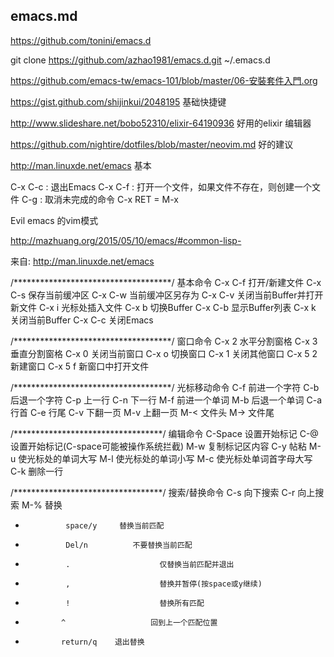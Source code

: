 emacs.md
-----
https://github.com/tonini/emacs.d

git clone https://github.com/azhao1981/emacs.d.git ~/.emacs.d

https://github.com/emacs-tw/emacs-101/blob/master/06-安裝套件入門.org

https://gist.github.com/shijinkui/2048195 基础快捷键

http://www.slideshare.net/bobo52310/elixir-64190936 好用的elixir 编辑器

https://github.com/nightire/dotfiles/blob/master/neovim.md 好的建议



http://man.linuxde.net/emacs
基本

C-x C-c : 退出Emacs 
C-x C-f : 打开一个文件，如果文件不存在，则创建一个文件 
C-g : 取消未完成的命令
C-x RET = M-x

Evil emacs 的vim模式

http://mazhuang.org/2015/05/10/emacs/#common-lisp-

来自: http://man.linuxde.net/emacs

/************************************/
基本命令
C-x C-f      打开/新建文件
C-x C-s     保存当前缓冲区
C-x C-w    当前缓冲区另存为
C-x C-v     关闭当前Buffer并打开新文件
C-x i          光标处插入文件
C-x b         切换Buffer
C-x C-b     显示Buffer列表
C-x k         关闭当前Buffer
C-x C-c     关闭Emacs

/************************************/
窗口命令
C-x 2       水平分割窗格
C-x 3       垂直分割窗格
C-x 0      关闭当前窗口
C-x o      切换窗口
C-x 1       关闭其他窗口
C-x 5 2   新建窗口
C-x 5 f    新窗口中打开文件

/************************************/
光标移动命令
C-f         前进一个字符
C-b       后退一个字符
C-p       上一行
C-n       下一行
M-f       前进一个单词
M-b     后退一个单词
C-a       行首
C-e       行尾
C-v       下翻一页
M-v      上翻一页
M-<      文件头
M->      文件尾

/**********************************/
编辑命令
C-Space         设置开始标记
C-@                设置开始标记(C-space可能被操作系统拦截)
M-w                复制标记区内容
C-y                  帖粘
M-u                使光标处的单词大写
M-l                 使光标处的单词小写
M-c                使光标处单词首字母大写
C-k                  删除一行

/**********************************/
搜索/替换命令
C-s          向下搜索
C-r          向上搜索
M-%       替换
-              space/y     替换当前匹配
-              Del/n          不要替换当前匹配
-              .                    仅替换当前匹配并退出
-              ,                    替换并暂停(按space或y继续)
-              !                    替换所有匹配
-             ^                   回到上一个匹配位置
-             return/q    退出替换